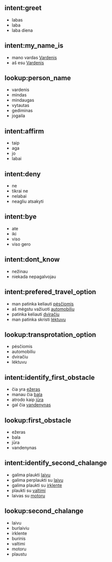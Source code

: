 ## intent:greet
- labas
- laba
- laba diena


## intent:my_name_is
- mano vardas [Vardenis](person_name)
- aš esu [Vardenis](person_name)

## lookup:person_name
- vardenis
- mindas
- mindaugas
- vytautas
- gediminas
- jogaila


## intent:affirm
- taip
- aga
- jo
- labai

## intent:deny
- ne
- tikrai ne
- nelabai
- neagliu atsakyti


## intent:bye
- ate
- iki
- viso
- viso gero

## intent:dont_know
- nežinau
- niekada nepagalvojau

## intent:prefered_travel_option
- man patinka keliauti [pėsčiomis](transprotation_option)
- aš mėgstu važiuoti [automobiliu](transprotation_option)
- patinka keliauti [dviračiu](transprotation_option)
- man patinka skristi [lėktuvu](transprotation_option)


## lookup:transprotation_option
- pėsčiomis
- automobiliu
- dviračiu
- lėktuvu

## intent:identify_first_obstacle
- čia yra [ežeras](first_obstacle)
- manau čia [bala](first_obstacle)
- atrodo kaip [jūra](first_obstacle)
- gal čia [vandenynas](first_obstacle)

## lookup:first_obstacle
- ežeras
- bala
- jūra
- vandenynas


## intent:identify_second_chalange
- galima plaukti [laivu](second_chalange)
- galima perplaukti su [laivu](second_chalange)
- galima plaukti su [irklente](second_chalange)
- plaukti su [valtimi](second_chalange)
- laivas su [motoru](second_chalange)

## lookup:second_chalange
- laivu
- burlaiviu
- irklente
- burinis
- valtimi
- motoru
- plaustu
